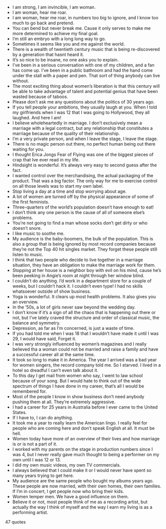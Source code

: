  - I am strong, I am invincible, I am woman.
 - I am woman, hear me roar.
 - I am woman, hear me roar, in numbers too big to ignore, and I know too much to go back and pretend.
 - You can bend but never break me. Cause it only serves to make me more determined to achieve my final goal.
 - I’m still an embryo with a long long way to go.
 - Sometimes it seems like you and me against the world.
 - There is a wealth of twentieth century music that is being re-discovered by a generation that hasnt heard it.
 - It’s so nice to be insane, no one asks you to explain.
 - I’ve been in a serious conversation with one of my children, and a fan has come up. I’ve been in a public bathroom and had the hand come under the stall with a paper and pen. That sort of thing anybody can live without.
 - The most exciting thing about women’s liberation is that this century will be able to take advantage of talent and potential genius that have been wasted because of taboos.
 - Please don’t ask me any questions about the politics of 30 years ago.
 - If you tell people your ambitions, they usually laugh at you. When I told my girlfriends when I was 12 that I was going to Hollywood, they all laughed. And here I am!
 - I believe wholeheartedly in marriage. I don’t exclusively mean a marriage with a legal contract, but any relationship that constitutes a marriage because of the quality of their relationship.
 - I’m a very private person, and when I leave the stage, I leave the stage.
 - There is no magic person out there, no perfect human being out there waiting for you.
 - I thought Erica Jongs Fear of Flying was one of the biggest pieces of crap that Ive ever read in my life.
 - Hindsight is wonderful. It’s always very easy to second guess after the fact.
 - I wanted control over the merchandising, the actual packaging of the product. That was a big factor. The only way for me to exercise control on all those levels was to start my own label.
 - Stop living a day at a time and stop worrying about age.
 - A lot of women are turned off by the physical appearance of some of the first feminists.
 - Three-quarters of the world’s population doesn’t have enough to eat!
 - I don’t think any one person is the cause of all of someone else’s problems.
 - You’re not going to find a man whose socks don’t get dirty or who doesn’t snore.
 - I like music to soothe me.
 - My audience is the baby-boomers, the bulk of the population. This is also a group that is being ignored by most record companies because they’re not the Top 40 hit singles market. They forget these people still listen to music.
 - I think that two people who decide to live together in a marriage situation, they have an obligation to make the marriage work for them.
 - Stopping at her house is a neighbor boy with evil on his mind, cause he’s been peeking in Angie’s room at night through her window blind.
 - I couldn’t do anything. I’d work in a department store for a couple of weeks, but I couldn’t hack it. I couldn’t even type! I had no skills whatsoever outside of show business.
 - Yoga is wonderful. It clears up most health problems. It also gives you an overview.
 - In the ’50s, a lot of girls never saw beyond the wedding day.
 - I don’t know if it’s a sign of all the chaos that is happening out there or not, but I’ve lately craved the structure and order of classical music, the balance and symmetry.
 - Depression, as far as I’m concerned, is just a waste of time.
 - If you had told me when I was 18 that I wouldn’t have made it until I was 29, I would have said, Forget it.
 - I was very strongly influenced by women’s magazines and I really believed tha a woman could not be married and raise a family and have a successful career all at the same time.
 - It took so long to make it in America. The year I arrived was a bad year for women singers, the record company told me. So I starved. I lived in a hotel so dreadful I can’t even talk about it.
 - To this day I get mail from women who say, I went to law school because of your song. But I would hate to think out of the wide spectrum of things I have done in my career, that’s all I would be remembered for.
 - Most of the people I know in show business don’t need anybody pushing them at all. They’re extremely aggressive.
 - I had a career for 25 years in Australia before I ever came to the United States.
 - If I have to, I can do anything.
 - It took me a year to really learn the American lingo. I really feel for people who are coming here and don’t speak English at all. It must be hell.
 - Women today have more of an overview of their lives and how marriage is or is not a part of it.
 - I worked with my parents on the stage in production numbers since I was 4, but I never really gave much thought to being a performer on my own until I was 12 or 13.
 - I did my own music videos, my own TV commercials.
 - I always believed that I could make it or I would never have spent so many years trying to get here.
 - My audience are the same people who bought my albums years ago. These people are now married, with their own homes, their own families. If I’m in concert, I get people now who bring their kids.
 - Women temper men. We have a good influence on them.
 - Believe it or not, most people think of me as a recording artist, but actually the way I think of myself and the way I earn my living is as a performing artist.

47 quotes